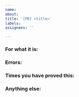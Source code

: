 ```yaml
---
name:
about:
title: '[PR] <title>'
labels: 
assignees: ''

---
```


 <!--
 Note: Please search to see if an issue already exists for the bug you encountered.
 -->

### For what it is:
 <!-- A concise description of what you're experiencing. -->

### Errors:
 <!-- A concise description of the errors. -->

### Times you have proved this:
 <!--
 Times
 -->

### Anything else:
 <!--
 Links? References? Anything that will give us more context about the issue that you are encountering!
 -->
